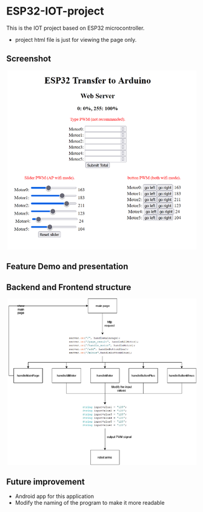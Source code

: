 # ESP32-IOT-project
This is the IOT project based on ESP32 microcontroller.
- project html file is just for viewing the page only.

## Screenshot
<p align="center">
<img src="https://github.com/blaticslm/ESP32-IOT-project/blob/main/screenshot/webpage_screenshot.png"  width="500">
</p>

## Feature Demo and presentation

## Backend and Frontend structure
<p align="center">
<img src="https://github.com/blaticslm/ESP32-IOT-project/blob/main/screenshot/esp32_iot_project.png"  width="500">

</p>

## Future improvement
- Android app for this application
- Modify the naming of the program to make it more readable


